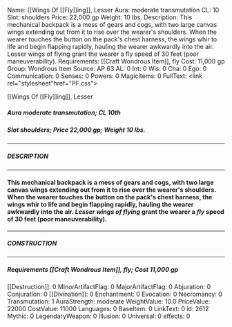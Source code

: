 Name: [[Wings Of [[Fly]]ing]], Lesser
Aura: moderate transmutation
CL: 10
Slot: shoulders
Price: 22,000 gp
Weight: 10 lbs.
Description: This mechanical backpack is a mess of gears and cogs, with two large canvas wings extending out from it to rise over the wearer's shoulders. When the wearer touches the button on the pack's chest harness, the wings whir to life and begin flapping rapidly, hauling the wearer awkwardly into the air. Lesser wings of flying grant the wearer a fly speed of 30 feet (poor maneuverability).
Requirements: [[Craft Wondrous Item]], fly
Cost: 11,000 gp
Group: Wondrous Item
Source: AP 63
AL: 0
Int: 0
Wis: 0
Cha: 0
Ego: 0
Communication: 0
Senses: 0
Powers: 0
MagicItems: 0
FullText: <link rel="stylesheet"href="PF.css"><div class="heading"><p class="alignleft">[[Wings Of [[Fly]]ing]], Lesser</p><div style="clear: both;"></div></div><div><h5><b>Aura </b>moderate transmutation; <b>CL </b>10th</h5><h5><b>Slot </b>shoulders; <b>Price </b>22,000 gp; <b>Weight </b>10 lbs.</h5></div><hr/><div><h5><b>DESCRIPTION</b></h5></div><hr/><div><h4><p>This mechanical backpack is a mess of gears and cogs, with two large canvas wings extending out from it to rise over the wearer's shoulders. When the wearer touches the button on the pack's chest harness, the wings whir to life and begin flapping rapidly, hauling the wearer awkwardly into the air. <i>Lesser wings of flying</i> grant the wearer a <i>fly</i> speed of 30 feet (poor maneuverability).</p></h4></div><hr/><div><h5><b>CONSTRUCTION</b></h5></div><hr/><div><h5><b>Requirements </b>[[Craft Wondrous Item]], <i>fly</i>; <b>Cost </b>11,000 gp</h5></div>
[[Destruction]]: 0
MinorArtifactFlag: 0
MajorArtifactFlag: 0
Abjuration: 0
Conjuration: 0
[[Divination]]: 0
Enchantment: 0
Evocation: 0
Necromancy: 0
Transmutation: 1
AuraStrength: moderate
WeightValue: 10.0
PriceValue: 22000
CostValue: 11000
Languages: 0
BaseItem: 0
LinkText: 0
id: 2612
Mythic: 0
LegendaryWeapon: 0
Illusion: 0
Universal: 0
effects: 0
